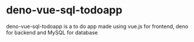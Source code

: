 # deno-vue-sql-todoapp
deno-vue-sql-todoapp is a to do app made using vue.js for  frontend, deno for backend and MySQL for database
